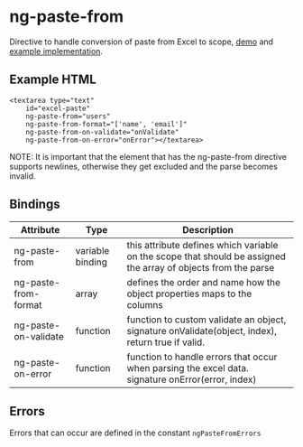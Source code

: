 ng-paste-from
=============

Directive to handle conversion of paste from Excel to scope, [demo](http://digiexam.github.io/ng-paste-from/) and [example implementation](https://github.com/DigiExam/ng-paste-from/tree/gh-pages).

## Example HTML

	<textarea type="text" 
		id="excel-paste"
		ng-paste-from="users" 
		ng-paste-from-format="['name', 'email']" 
		ng-paste-from-on-validate="onValidate"
		ng-paste-from-on-error="onError"></textarea>

NOTE: It is important that the element that has the ng-paste-from directive supports newlines, otherwise they get excluded and the parse becomes invalid.

## Bindings

| Attribute            | Type             | Description |
| -------------------- | ---------------- | ----------- |
| ng-paste-from        | variable binding | this attribute defines which variable on the scope that should be assigned the array of objects from the parse |
| ng-paste-from-format | array            | defines the order and name how the object properties maps to the columns |
| ng-paste-on-validate | function         | function to custom validate an object, signature onValidate(object, index), return true if valid. |
| ng-paste-on-error    | function         | function to handle errors that occur when parsing the excel data. signature onError(error, index) |

## Errors

Errors that can occur are defined in the constant `ngPasteFromErrors`